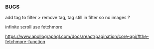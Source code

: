 ### BUGS

add tag to filter > remove tag, tag still in filter so no images ?

infinite scroll use fetchmore

https://www.apollographql.com/docs/react/pagination/core-api/#the-fetchmore-function
